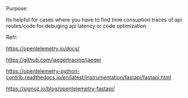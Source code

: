 Purpose:

Its helpful for cases where you have to find time consuption traces of api routes/code for debuging api latency or code optimization

Refr:

https://opentelemetry.io/docs/

https://github.com/jaegertracing/jaeger

https://opentelemetry-python-contrib.readthedocs.io/en/latest/instrumentation/fastapi/fastapi.html

https://signoz.io/blog/opentelemetry-fastapi/

